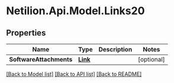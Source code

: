 # Netilion.Api.Model.Links20
## Properties

Name | Type | Description | Notes
------------ | ------------- | ------------- | -------------
**SoftwareAttachments** | [**Link**](Link.md) |  | [optional] 

[[Back to Model list]](../README.md#documentation-for-models) [[Back to API list]](../README.md#documentation-for-api-endpoints) [[Back to README]](../README.md)

